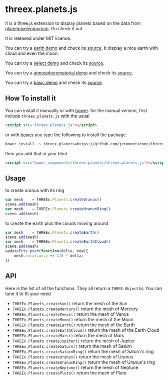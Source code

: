 threex.planets.js
=================

It is a three.js extension to display planets
based on the data from [planetpixelemporium](http://planetpixelemporium.com/).
Go check it out.

It is released under MIT license.

You can try a
[earth demo](https://jeromeetienne.github.io/threex.planets/examples/earth.html)
and check its 
[source](https://github.com/jeromeetienne/threex.planets/blob/master/examples/earth.html).
It display a nice earth with cloud and even the moon.

You can try a
[select demo](https://jeromeetienne.github.io/threex.planets/examples/select.html)
and check its 
[source](https://github.com/jeromeetienne/threex.planets/blob/master/examples/select.html).

You can try a
[atmospherematerial demo](https://jeromeetienne.github.io/threex.planets/examples/atmosphere.html)
and check its 
[source](https://github.com/jeromeetienne/threex.planets/blob/master/examples/atmosphere.html).

You can try a
[basic demo](https://jeromeetienne.github.io/threex.planets/examples/basic.html)
and check its 
[source](https://github.com/jeromeetienne/threex.planets/blob/master/examples/basic.html).

## How To install it

You can install it manually or with
[bower](http://bower.io/).
for the manual version, first include ```threex.planets.js``` with the usual

```html
<script src='threex.planets.js'></script>
```

or with
[bower](http://bower.io/) 
you type the following to install the package.

```bash
bower install -s threex.planets=https://github.com/jeromeetienne/threex.planets/archive/master.zip
```

then you add that in your html

```html
<script src="bower_components/threex.planets/threex.planets.js"></script>
```


## Usage

to create uranus with its ring

```javascript
var mesh	= THREEx.Planets.createUranus()
scene.add(mesh)
var mesh	= THREEx.Planets.createUranusRing()
scene.add(mesh)
```

to create the earth plus the clouds moving around

```javascript
var mesh	= THREEx.Planets.createEarth()
scene.add(mesh)
var mesh	= THREEx.Planets.createEarthCloud()
scene.add(mesh)
updateFcts.push(function(delta, now){
	mesh.rotation.y += 1/8 * delta;		
})
```

## API

Here is the list of all the functions.
They all return a ```THREE.Object3d```. 
You can tune it to fit your need

* ```THREEx.Planets.createSun()``` return the mesh of the Sun
* ```THREEx.Planets.createMercury()``` return the mesh of Mercury
* ```THREEx.Planets.createVenus()``` return the mesh of Venus
* ```THREEx.Planets.createMoon()``` return the mesh of the Moon
* ```THREEx.Planets.createEarth()``` return the mesh of the Earth
* ```THREEx.Planets.createEarthCloud()``` return the mesh of the Earth Cloud
* ```THREEx.Planets.createMars()``` return the mesh of Mars
* ```THREEx.Planets.createJupiter()``` return the mesh of Jupiter
* ```THREEx.Planets.createSaturn()``` return the mesh of Saturn
* ```THREEx.Planets.createSaturnRing()``` return the mesh of Saturn's ring
* ```THREEx.Planets.createUranus()``` return the mesh of Uranus
* ```THREEx.Planets.createUranusRing()``` return the mesh of Uranus's ring
* ```THREEx.Planets.createNeptune()``` return the mesh of Neptune
* ```THREEx.Planets.createPluto()``` return the mesh of Pluto
	
	